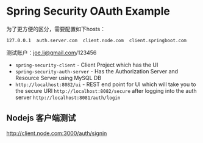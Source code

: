 # Spring Security OAuth Example

为了更方便的区分，需要配置如下hosts：

```
127.0.0.1  auth.server.com  client.node.com  client.springboot.com
```
测试账户：joe.li@gmail.com/123456

- `spring-security-client` - Client Project which has the UI 
- `spring-security-auth-server` - Has the Authorization Server and Resource Server using MySQL DB
- `http://localhost:8082/ui` - REST end point for UI which will take you to the secure URI `http://localhost:8082/secure` after logging into the auth server `http://localhost:8081/auth/login`

## Nodejs 客户端测试
http://client.node.com:3000/auth/signin